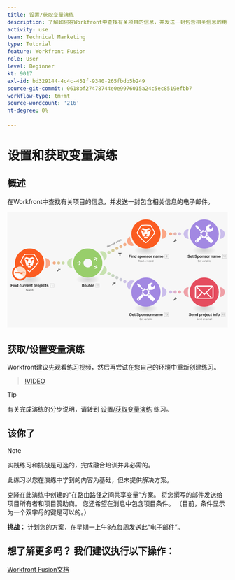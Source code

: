 ```yaml
---
title: 设置/获取变量演练
description: 了解如何在Workfront中查找有关项目的信息，并发送一封包含相关信息的电子邮件(位于 [!DNL Adobe Workfront Fusion].
activity: use
team: Technical Marketing
type: Tutorial
feature: Workfront Fusion
role: User
level: Beginner
kt: 9017
exl-id: bd329144-4c4c-451f-9340-265fbdb5b249
source-git-commit: 0618bf27478744e0e9976015a24c5ec8519efbb7
workflow-type: tm+mt
source-wordcount: '216'
ht-degree: 0%

---
```


# 设置和获取变量演练

## 概述

在Workfront中查找有关项目的信息，并发送一封包含相关信息的电子邮件。

![融合场景的图像](assets/universal-connectors-and-routing-8.png)

## 获取/设置变量演练

Workfront建议先观看练习视频，然后再尝试在您自己的环境中重新创建练习。

>[!VIDEO](https://video.tv.adobe.com/v/335276/?quality=12)

>[!TIP]
>
>有关完成演练的分步说明，请转到 [设置/获取变量演练](https://experienceleague.adobe.com/docs/workfront-learn/tutorials-workfront/fusion/exercises/set-get-variables.html?lang=en) 练习。

## 该你了

>[!NOTE]
>
>实践练习和挑战是可选的，完成融合培训并非必需的。

此练习以您在演练中学到的内容为基础，但未提供解决方案。

克隆在此演练中创建的“在路由路径之间共享变量”方案。 将您撰写的邮件发送给项目所有者和项目赞助商。 您还希望在消息中包含项目条件。 （目前，条件显示为一个双字母的键是可以的。）

**挑战：** 计划您的方案，在星期一上午8点每周发送此“电子邮件”。

## 想了解更多吗？ 我们建议执行以下操作：

[Workfront Fusion文档](https://experienceleague.adobe.com/docs/workfront/using/adobe-workfront-fusion/workfront-fusion-2.html?lang=en)
